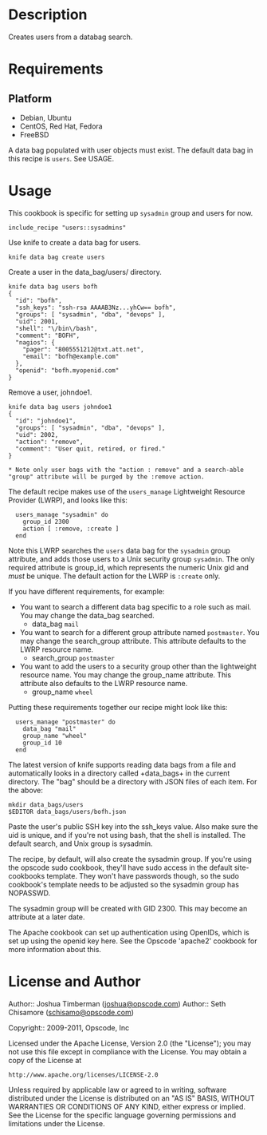 Description
===========

Creates users from a databag search.

Requirements
============

Platform
--------

* Debian, Ubuntu
* CentOS, Red Hat, Fedora
* FreeBSD

A data bag populated with user objects must exist.  The default data bag in this recipe is `users`.  See USAGE.

Usage
=====

This cookbook is specific for setting up `sysadmin` group and users for now.

    include_recipe "users::sysadmins"

Use knife to create a data bag for users.

    knife data bag create users

Create a user in the data_bag/users/ directory.

    knife data bag users bofh
    {
      "id": "bofh",
      "ssh_keys": "ssh-rsa AAAAB3Nz...yhCw== bofh",
      "groups": [ "sysadmin", "dba", "devops" ],
      "uid": 2001,
      "shell": "\/bin\/bash",
      "comment": "BOFH",
      "nagios": {
        "pager": "8005551212@txt.att.net",
        "email": "bofh@example.com"
      },
      "openid": "bofh.myopenid.com"
    }

Remove a user, johndoe1.

    knife data bag users johndoe1
    {
      "id": "johndoe1",
      "groups": [ "sysadmin", "dba", "devops" ],
      "uid": 2002,
      "action": "remove",
      "comment": "User quit, retired, or fired."
    }

    * Note only user bags with the "action : remove" and a search-able "group" attribute will be purged by the :remove action.

The default recipe makes use of the `users_manage` Lightweight Resource Provider (LWRP), and looks like this:


```
  users_manage "sysadmin" do
    group_id 2300
    action [ :remove, :create ]
  end
```

Note this LWRP searches the `users` data bag for the `sysadmin` group attribute, and adds those users to a Unix security group `sysadmin`.  The only required attribute is group_id, which represents the numeric Unix gid and *must* be unique.  The default action for the LWRP is `:create` only.

If you have different requirements, for example:

 * You want to search a different data bag specific to a role such as mail.  You may change the data_bag searched.
   - data_bag `mail`
 * You want to search for a different group attribute named `postmaster`.  You may change the search_group attribute.  This attribute defaults to the LWRP resource name.
   - search_group `postmaster`
 * You want to add the users to a security group other than the lightweight resource name.  You may change the group_name attribute.  This attribute also defaults to the LWRP resource name.
   - group_name `wheel`

Putting these requirements together our recipe might look like this:

```
  users_manage "postmaster" do
    data_bag "mail"
    group_name "wheel"
    group_id 10
  end
```

The latest version of knife supports reading data bags from a file and automatically looks in a directory called +data_bags+ in the current directory. The "bag" should be a directory with JSON files of each item. For the above:

    mkdir data_bags/users
    $EDITOR data_bags/users/bofh.json

Paste the user's public SSH key into the ssh_keys value. Also make sure the uid is unique, and if you're not using bash, that the shell is installed. The default search, and Unix group is sysadmin.

The recipe, by default, will also create the sysadmin group. If you're using the opscode sudo cookbook, they'll have sudo access in the default site-cookbooks template. They won't have passwords though, so the sudo cookbook's template needs to be adjusted so the sysadmin group has NOPASSWD.

The sysadmin group will be created with GID 2300. This may become an attribute at a later date.

The Apache cookbook can set up authentication using OpenIDs, which is set up using the openid key here. See the Opscode 'apache2' cookbook for more information about this.

License and Author
==================

Author:: Joshua Timberman (<joshua@opscode.com>)
Author:: Seth Chisamore (<schisamo@opscode.com>)

Copyright:: 2009-2011, Opscode, Inc

Licensed under the Apache License, Version 2.0 (the "License");
you may not use this file except in compliance with the License.
You may obtain a copy of the License at

    http://www.apache.org/licenses/LICENSE-2.0

Unless required by applicable law or agreed to in writing, software
distributed under the License is distributed on an "AS IS" BASIS,
WITHOUT WARRANTIES OR CONDITIONS OF ANY KIND, either express or implied.
See the License for the specific language governing permissions and
limitations under the License.
